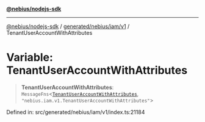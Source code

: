 [**@nebius/nodejs-sdk**](../../../../../README.md)

***

[@nebius/nodejs-sdk](../../../../../README.md) / [generated/nebius/iam/v1](../README.md) / TenantUserAccountWithAttributes

# Variable: TenantUserAccountWithAttributes

> **TenantUserAccountWithAttributes**: `MessageFns`\<[`TenantUserAccountWithAttributes`](../interfaces/TenantUserAccountWithAttributes.md), `"nebius.iam.v1.TenantUserAccountWithAttributes"`\>

Defined in: src/generated/nebius/iam/v1/index.ts:21184
